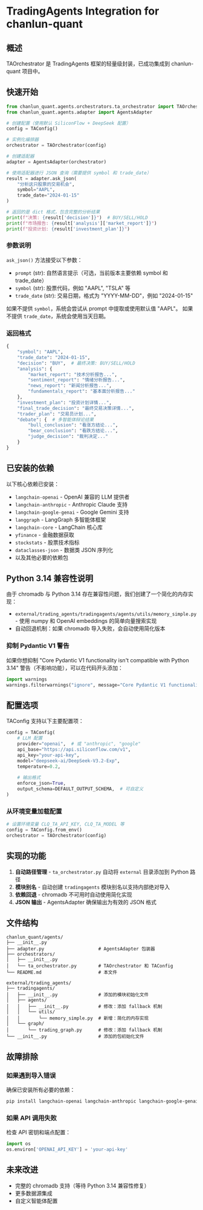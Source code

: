 # TradingAgents Integration for chanlun-quant

## 概述

TAOrchestrator 是 TradingAgents 框架的轻量级封装，已成功集成到 chanlun-quant 项目中。

## 快速开始

```python
from chanlun_quant.agents.orchestrators.ta_orchestrator import TAOrchestrator, TAConfig
from chanlun_quant.agents.adapter import AgentsAdapter

# 创建配置（使用默认 SiliconFlow + DeepSeek 配置）
config = TAConfig()

# 实例化编排器
orchestrator = TAOrchestrator(config)

# 创建适配器
adapter = AgentsAdapter(orchestrator)

# 使用适配器进行 JSON 查询（需要提供 symbol 和 trade_date）
result = adapter.ask_json(
    "分析这只股票的交易机会",
    symbol="AAPL",
    trade_date="2024-01-15"
)

# 返回的是 dict 格式，包含完整的分析结果
print(f"决策: {result['decision']}")  # BUY/SELL/HOLD
print(f"市场报告: {result['analysis']['market_report']}")
print(f"投资计划: {result['investment_plan']}")
```

### 参数说明

`ask_json()` 方法接受以下参数：

- `prompt` (str): 自然语言提示（可选，当前版本主要依赖 symbol 和 trade_date）
- `symbol` (str): 股票代码，例如 "AAPL", "TSLA" 等
- `trade_date` (str): 交易日期，格式为 "YYYY-MM-DD"，例如 "2024-01-15"

如果不提供 `symbol`，系统会尝试从 prompt 中提取或使用默认值 "AAPL"。
如果不提供 `trade_date`，系统会使用当天日期。

### 返回格式

```python
{
    "symbol": "AAPL",
    "trade_date": "2024-01-15",
    "decision": "BUY",  # 最终决策: BUY/SELL/HOLD
    "analysis": {
        "market_report": "技术分析报告...",
        "sentiment_report": "情绪分析报告...",
        "news_report": "新闻分析报告...",
        "fundamentals_report": "基本面分析报告..."
    },
    "investment_plan": "投资计划详情...",
    "final_trade_decision": "最终交易决策详情...",
    "trader_plan": "交易员计划...",
    "debate": {  # 多智能体辩论结果
        "bull_conclusion": "看涨方结论...",
        "bear_conclusion": "看跌方结论...",
        "judge_decision": "裁判决定..."
    }
}
```

## 已安装的依赖

以下核心依赖已安装：

- `langchain-openai` - OpenAI 兼容的 LLM 提供者
- `langchain-anthropic` - Anthropic Claude 支持
- `langchain-google-genai` - Google Gemini 支持
- `langgraph` - LangGraph 多智能体框架
- `langchain-core` - LangChain 核心库
- `yfinance` - 金融数据获取
- `stockstats` - 股票技术指标
- `dataclasses-json` - 数据类 JSON 序列化
- 以及其他必要的依赖包

## Python 3.14 兼容性说明

由于 chromadb 与 Python 3.14 存在兼容性问题，我们创建了一个简化的内存实现：

- `external/trading_agents/tradingagents/agents/utils/memory_simple.py` - 使用 numpy 和 OpenAI embeddings 的简单向量搜索实现
- 自动回退机制：如果 chromadb 导入失败，会自动使用简化版本

### 抑制 Pydantic V1 警告

如果你想抑制 "Core Pydantic V1 functionality isn't compatible with Python 3.14" 警告（不影响功能），可以在代码开头添加：

```python
import warnings
warnings.filterwarnings("ignore", message="Core Pydantic V1 functionality")
```

## 配置选项

TAConfig 支持以下主要配置项：

```python
config = TAConfig(
    # LLM 配置
    provider="openai",  # 或 "anthropic", "google"
    api_base="https://api.siliconflow.com/v1",
    api_key="your-api-key",
    model="deepseek-ai/DeepSeek-V3.2-Exp",
    temperature=0.2,
    
    # 输出格式
    enforce_json=True,
    output_schema=DEFAULT_OUTPUT_SCHEMA,  # 可自定义
)
```

### 从环境变量加载配置

```python
# 设置环境变量 CLQ_TA_API_KEY, CLQ_TA_MODEL 等
config = TAConfig.from_env()
orchestrator = TAOrchestrator(config)
```

## 实现的功能

1. **自动路径管理** - `ta_orchestrator.py` 自动将 `external` 目录添加到 Python 路径
2. **模块别名** - 自动创建 `tradingagents` 模块别名以支持内部绝对导入
3. **依赖回退** - chromadb 不可用时自动使用简化实现
4. **JSON 输出** - AgentsAdapter 确保输出为有效的 JSON 格式

## 文件结构

```
chanlun_quant/agents/
├── __init__.py
├── adapter.py                    # AgentsAdapter 包装器
├── orchestrators/
│   ├── __init__.py
│   └── ta_orchestrator.py        # TAOrchestrator 和 TAConfig
└── README.md                     # 本文件

external/trading_agents/
├── tradingagents/
│   ├── __init__.py               # 添加的模块初始化文件
│   ├── agents/
│   │   ├── __init__.py           # 修改：添加 fallback 机制
│   │   └── utils/
│   │       └── memory_simple.py  # 新增：简化的内存实现
│   └── graph/
│       └── trading_graph.py      # 修改：添加 fallback 机制
└── __init__.py                   # 添加的包初始化文件
```

## 故障排除

### 如果遇到导入错误

确保已安装所有必要的依赖：

```bash
pip install langchain-openai langchain-anthropic langchain-google-genai langgraph yfinance stockstats dataclasses-json
```

### 如果 API 调用失败

检查 API 密钥和端点配置：

```python
import os
os.environ['OPENAI_API_KEY'] = 'your-api-key'
```

## 未来改进

- 完整的 chromadb 支持（等待 Python 3.14 兼容性修复）
- 更多数据源集成
- 自定义智能体配置

